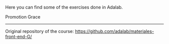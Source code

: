 Here you can find some of the exercises done in Adalab.

Promotion Grace

---

Original repository of the course: https://github.com/adalab/materiales-front-end-G/

